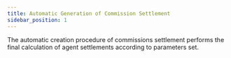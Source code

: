 ```yaml
---
title: Automatic Generation of Commission Settlement
sidebar_position: 1
---
```


The automatic creation procedure of commissions settlement performs the final calculation of agent settlements according to parameters set.






